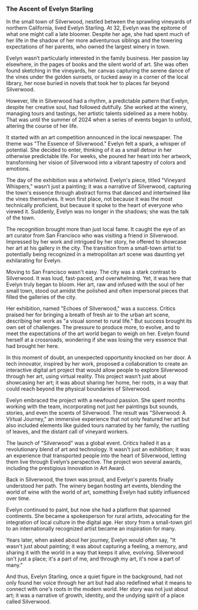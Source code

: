 ### The Ascent of Evelyn Starling

In the small town of Silverwood, nestled between the sprawling vineyards of northern California, lived Evelyn Starling.
At 32, Evelyn was the epitome of what one might call a late bloomer. Despite her age, she had spent much of her life in
the shadow of her more adventurous siblings and the towering expectations of her parents, who owned the largest winery
in town.

Evelyn wasn’t particularly interested in the family business. Her passion lay elsewhere, in the pages of books and the
silent world of art. She was often found sketching in the vineyards, her canvas capturing the serene dance of the vines
under the golden sunsets, or tucked away in a corner of the local library, her nose buried in novels that took her to
places far beyond Silverwood.

However, life in Silverwood had a rhythm, a predictable pattern that Evelyn, despite her creative soul, had followed
dutifully. She worked at the winery, managing tours and tastings, her artistic talents sidelined as a mere hobby. That
was until the summer of 2024 when a series of events began to unfold, altering the course of her life.

It started with an art competition announced in the local newspaper. The theme was "The Essence of Silverwood." Evelyn
felt a spark, a whisper of potential. She decided to enter, thinking of it as a small detour in her otherwise
predictable life. For weeks, she poured her heart into her artwork, transforming her vision of Silverwood into a vibrant
tapestry of colors and emotions.

The day of the exhibition was a whirlwind. Evelyn's piece, titled "Vineyard Whispers," wasn’t just a painting; it was a
narrative of Silverwood, capturing the town's essence through abstract forms that danced and intertwined like the vines
themselves. It won first place, not because it was the most technically proficient, but because it spoke to the heart of
everyone who viewed it. Suddenly, Evelyn was no longer in the shadows; she was the talk of the town.

The recognition brought more than just local fame. It caught the eye of an art curator from San Francisco who was
visiting a friend in Silverwood. Impressed by her work and intrigued by her story, he offered to showcase her art at his
gallery in the city. The transition from a small-town artist to potentially being recognized in a metropolitan art scene
was daunting yet exhilarating for Evelyn.

Moving to San Francisco wasn't easy. The city was a stark contrast to Silverwood. It was loud, fast-paced, and
overwhelming. Yet, it was here that Evelyn truly began to bloom. Her art, raw and infused with the soul of her small
town, stood out amidst the polished and often impersonal pieces that filled the galleries of the city.

Her exhibition, named "Echoes of Silverwood," was a success. Critics praised her for bringing a breath of fresh air to
the urban art scene, describing her work as "a visual sonnet to rural life." But success brought its own set of
challenges. The pressure to produce more, to evolve, and to meet the expectations of the art world began to weigh on
her. Evelyn found herself at a crossroads, wondering if she was losing the very essence that had brought her here.

In this moment of doubt, an unexpected opportunity knocked on her door. A tech innovator, inspired by her work, proposed
a collaboration to create an interactive digital art project that would allow people to explore Silverwood through her
art, using virtual reality. This project wasn’t just about showcasing her art; it was about sharing her home, her roots,
in a way that could reach beyond the physical boundaries of Silverwood.

Evelyn embraced the project with a newfound passion. She spent months working with the team, incorporating not just her
paintings but sounds, stories, and even the scents of Silverwood. The result was "Silverwood: A Virtual Journey," an
immersive experience that not only featured her art but also included elements like guided tours narrated by her family,
the rustling of leaves, and the distant call of vineyard workers.

The launch of "Silverwood" was a global event. Critics hailed it as a revolutionary blend of art and technology. It
wasn't just an exhibition; it was an experience that transported people into the heart of Silverwood, letting them live
through Evelyn’s perspective. The project won several awards, including the prestigious Innovation in Art Award.

Back in Silverwood, the town was proud, and Evelyn's parents finally understood her path. The winery began hosting art
events, blending the world of wine with the world of art, something Evelyn had subtly influenced over time.

Evelyn continued to paint, but now she had a platform that spanned continents. She became a spokesperson for rural
artists, advocating for the integration of local culture in the digital age. Her story from a small-town girl to an
internationally recognized artist became an inspiration for many.

Years later, when asked about her journey, Evelyn would often say, "It wasn't just about painting; it was about
capturing a feeling, a memory, and sharing it with the world in a way that keeps it alive, evolving. Silverwood isn't
just a place; it's a part of me, and through my art, it's now a part of many."

And thus, Evelyn Starling, once a quiet figure in the background, had not only found her voice through her art but had
also redefined what it means to connect with one's roots in the modern world. Her story was not just about art; it was a
narrative of growth, identity, and the undying spirit of a place called Silverwood.